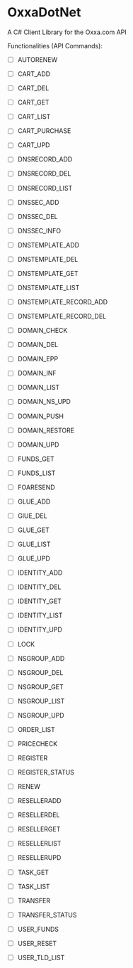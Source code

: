 OxxaDotNet
==========

A C# Client Library for the Oxxa.com API

Functionalities (API Commands):

- [ ] AUTORENEW
- [ ] CART_ADD
- [ ] CART_DEL
- [ ] CART_GET
- [ ] CART_LIST
- [ ] CART_PURCHASE
- [ ] CART_UPD
- [ ] DNSRECORD_ADD
- [ ] DNSRECORD_DEL
- [ ] DNSRECORD_LIST
- [ ] DNSSEC_ADD
- [ ] DNSSEC_DEL
- [ ] DNSSEC_INFO
- [ ] DNSTEMPLATE_ADD
- [ ] DNSTEMPLATE_DEL
- [ ] DNSTEMPLATE_GET
- [ ] DNSTEMPLATE_LIST
- [ ] DNSTEMPLATE_RECORD_ADD
- [ ] DNSTEMPLATE_RECORD_DEL
- [ ] DOMAIN_CHECK
- [ ] DOMAIN_DEL
- [ ] DOMAIN_EPP
- [ ] DOMAIN_INF
- [ ] DOMAIN_LIST
- [ ] DOMAIN_NS_UPD
- [ ] DOMAIN_PUSH
- [ ] DOMAIN_RESTORE
- [ ] DOMAIN_UPD
- [ ] FUNDS_GET
- [ ] FUNDS_LIST
- [ ] FOARESEND
- [ ] GLUE_ADD
- [ ] GlUE_DEL
- [ ] GLUE_GET
- [ ] GLUE_LIST
- [ ] GLUE_UPD
- [ ] IDENTITY_ADD
- [ ] IDENTITY_DEL
- [ ] IDENTITY_GET
- [ ] IDENTITY_LIST
- [ ] IDENTITY_UPD
- [ ] LOCK
- [ ] NSGROUP_ADD
- [ ] NSGROUP_DEL
- [ ] NSGROUP_GET
- [ ] NSGROUP_LIST
- [ ] NSGROUP_UPD
- [ ] ORDER_LIST
- [ ] PRICECHECK
- [ ] REGISTER
- [ ] REGISTER_STATUS
- [ ] RENEW
- [ ] RESELLERADD
- [ ] RESELLERDEL
- [ ] RESELLERGET
- [ ] RESELLERLIST
- [ ] RESELLERUPD
- [ ] TASK_GET
- [ ] TASK_LIST
- [ ] TRANSFER
- [ ] TRANSFER_STATUS
- [ ] USER_FUNDS
- [ ] USER_RESET
- [ ] USER_TLD_LIST

